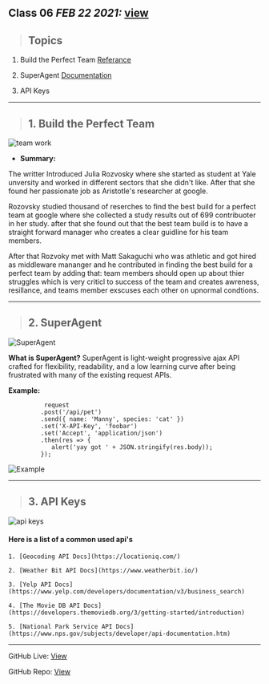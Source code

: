 ## Class 06  *FEB 22 2021:* [view](https://anassawalha95.github.io/reading-notes/Code%20301/Class%2007)

> ## Topics

  1. Build the Perfect Team [Referance](https://www.google.com/amp/mobile.nytimes.com/2016/02/28/magazine/what-google-learned-from-its-quest-to-build-the-perfect-team.amp.html)
  
  2. SuperAgent [Documentation](https://visionmedia.github.io/superagent/)
  
  3. API Keys
  
---



> ## 1. Build the Perfect Team 

![team work](https://i.dlpng.com/static/png/4149988-hands-connecting23-2147506270-annual-giving-network-connecting-hands-png-456_458_preview.webp)

* **Summary:**

The writter Introduced Julia Rozvosky where she started as student at Yale unversity and worked in different sectors that she didn't like. After that she found her passionate job as Aristotle's researcher at google. 

Rozovsky studied thousand of reserches to find the best build for a perfect team at google where she collected a study results out of 699 contribuoter in her study. after that she found out that the best team build is to have a straight forward manager who creates a clear guidline for his team members.
 
After that Rozvoky met with Matt Sakaguchi who was athletic and got hired as middleware mananger and he contributed in finding the best build for a perfect team by adding that: team members should open up about thier struggles which is very criticl to success of the team and creates awreness, resillance, and teams member exscuses each other on upnormal condtions.


----

> ## 2. SuperAgent

![SuperAgent](https://www.contactcenterpipeline.com/images/ccp/page-graphics/articles/201911/fea201911-inline-hero.jpg)

**What is SuperAgent?** SuperAgent is light-weight progressive ajax API crafted for flexibility, readability, and a low learning curve after being frustrated with many of the existing request APIs.

**Example:**

              request
             .post('/api/pet')
             .send({ name: 'Manny', species: 'cat' })
             .set('X-API-Key', 'foobar')
             .set('Accept', 'application/json')
             .then(res => {
                alert('yay got ' + JSON.stringify(res.body));
             });


![Example](https://s3.amazonaws.com/revue/items/images/005/786/439/mail/e62c6b8a5ef96b66734975e965d4532c.png?1586209865)

---


> ## 3. API Keys

![api keys](http://www.thunderforest.com/images/blog/apikeys.png)

#### Here is a list of a common used api's

    1. [Geocoding API Docs](https://locationiq.com/)
    
    2. [Weather Bit API Docs](https://www.weatherbit.io/)

    3. [Yelp API Docs](https://www.yelp.com/developers/documentation/v3/business_search)
    
    4. [The Movie DB API Docs](https://developers.themoviedb.org/3/getting-started/introduction)
    
    5. [National Park Service API Docs](https://www.nps.gov/subjects/developer/api-documentation.htm)
    
---

GitHub Live: [View](https://anassawalha95.github.io/reading-notes/Code%20301/Class%2007)

GitHub Repo: [View](https://github.com/anassawalha95/reading-notes/tree/main/Code%20301)
